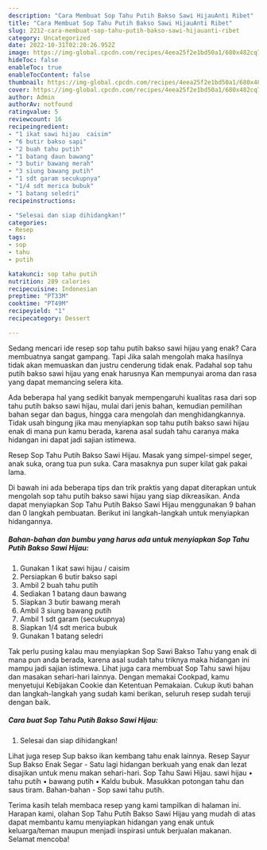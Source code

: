 ```yaml
---
description: "Cara Membuat Sop Tahu Putih Bakso Sawi HijauAnti Ribet"
title: "Cara Membuat Sop Tahu Putih Bakso Sawi HijauAnti Ribet"
slug: 2212-cara-membuat-sop-tahu-putih-bakso-sawi-hijauanti-ribet
category: Uncategorized
date: 2022-10-31T02:20:26.952Z
image: https://img-global.cpcdn.com/recipes/4eea25f2e1bd50a1/680x482cq70/sop-tahu-putih-bakso-sawi-hijau-foto-resep-utama.jpg
hideToc: false
enableToc: true
enableTocContent: false
thumbnail: https://img-global.cpcdn.com/recipes/4eea25f2e1bd50a1/680x482cq70/sop-tahu-putih-bakso-sawi-hijau-foto-resep-utama.jpg
cover: https://img-global.cpcdn.com/recipes/4eea25f2e1bd50a1/680x482cq70/sop-tahu-putih-bakso-sawi-hijau-foto-resep-utama.jpg
author: Admin
authorAv: notfound
ratingvalue: 5
reviewcount: 16
recipeingredient:
- "1 ikat sawi hijau  caisim"
- "6 butir bakso sapi"
- "2 buah tahu putih"
- "1 batang daun bawang"
- "3 butir bawang merah"
- "3 siung bawang putih"
- "1 sdt garam secukupnya"
- "1/4 sdt merica bubuk"
- "1 batang seledri"
recipeinstructions:

- "Selesai dan siap dihidangkan!"
categories:
- Resep
tags:
- sop
- tahu
- putih

katakunci: sop tahu putih 
nutrition: 289 calories
recipecuisine: Indonesian
preptime: "PT33M"
cooktime: "PT49M"
recipeyield: "1"
recipecategory: Dessert

---
```



Sedang mencari ide resep sop tahu putih bakso sawi hijau yang enak? Cara membuatnya sangat gampang. Tapi Jika salah mengolah maka hasilnya tidak akan memuaskan dan justru cenderung tidak enak. Padahal sop tahu putih bakso sawi hijau yang enak harusnya Kan mempunyai aroma dan rasa yang dapat memancing selera kita.


Ada beberapa hal yang sedikit banyak mempengaruhi kualitas rasa dari sop tahu putih bakso sawi hijau, mulai dari jenis bahan, kemudian pemilihan bahan segar dan bagus, hingga cara mengolah dan menghidangkannya. Tidak usah bingung jika mau menyiapkan sop tahu putih bakso sawi hijau enak di mana pun kamu berada, karena asal sudah tahu caranya maka hidangan ini dapat jadi sajian istimewa.

Resep Sop Tahu Putih Bakso Sawi Hijau. Masak yang simpel-simpel seger, anak suka, orang tua pun suka. Cara masaknya pun super kilat gak pakai lama.


Di bawah ini ada beberapa tips dan trik praktis yang dapat diterapkan untuk mengolah sop tahu putih bakso sawi hijau yang siap dikreasikan. Anda dapat menyiapkan Sop Tahu Putih Bakso Sawi Hijau menggunakan 9 bahan dan 0 langkah pembuatan. Berikut ini langkah-langkah untuk menyiapkan hidangannya.

<!--inarticleads1-->

##### Bahan-bahan dan bumbu yang harus ada untuk menyiapkan Sop Tahu Putih Bakso Sawi Hijau:

1. Gunakan 1 ikat sawi hijau / caisim
1. Persiapkan 6 butir bakso sapi
1. Ambil 2 buah tahu putih
1. Sediakan 1 batang daun bawang
1. Siapkan 3 butir bawang merah
1. Ambil 3 siung bawang putih
1. Ambil 1 sdt garam (secukupnya)
1. Siapkan 1/4 sdt merica bubuk
1. Gunakan 1 batang seledri


Tak perlu pusing kalau mau menyiapkan Sop Sawi Bakso Tahu yang enak di mana pun anda berada, karena asal sudah tahu triknya maka hidangan ini mampu jadi sajian istimewa. Lihat juga cara membuat Sop Tahu sawi hijau dan masakan sehari-hari lainnya. Dengan memakai Cookpad, kamu menyetujui Kebijakan Cookie dan Ketentuan Pemakaian. Cukup ikuti bahan dan langkah-langkah yang sudah kami berikan, seluruh resep sudah teruji dengan baik. 

<!--inarticleads2-->

##### Cara buat Sop Tahu Putih Bakso Sawi Hijau:


1. Selesai dan siap dihidangkan!

Lihat juga resep Sup bakso ikan kembang tahu enak lainnya. Resep Sayur Sup Bakso Enak Segar - Satu lagi hidangan berkuah yang enak dan lezat disajikan untuk menu makan sehari-hari. Sop Tahu Sawi Hijau. sawi hijau • tahu putih • bawang putih • Kaldu bubuk. Masukkan potongan tahu dan saus tiram. Bahan-bahan - Sop sawi tahu putih. 

Terima kasih telah membaca resep yang kami tampilkan di halaman ini. Harapan kami, olahan Sop Tahu Putih Bakso Sawi Hijau yang mudah di atas dapat membantu kamu menyiapkan hidangan yang enak untuk keluarga/teman maupun menjadi inspirasi untuk berjualan makanan. Selamat mencoba!
